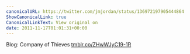 ```yaml
---
canonicalURL: https://twitter.com/jmjordan/status/136972197905444864
ShowCanonicalLink: true
CanonicalLinkText: View original on
date: 2011-11-17T01:01:31+00:00
---
```

Blog: Company of Thieves [tmblr.co/ZHwWJyC19-1R](http://tmblr.co/ZHwWJyC19-1R)